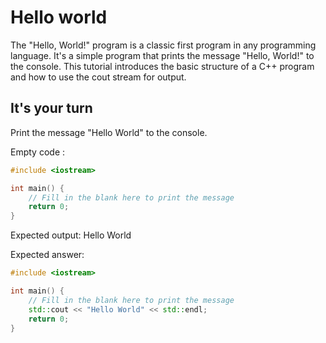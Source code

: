 # Hello world

The "Hello, World!" program is a classic first program in any programming language. It's a simple program that prints the message "Hello, World!" to the console. This tutorial introduces the basic structure of a C++ program and how to use the cout stream for output.

## It's your turn 

Print the message "Hello World" to the console.

Empty code : 
```cpp
#include <iostream>

int main() {
    // Fill in the blank here to print the message
    return 0;
}
```

Expected output:
Hello World

Expected answer: 
```cpp
#include <iostream>

int main() {
    // Fill in the blank here to print the message
    std::cout << "Hello World" << std::endl;
    return 0;
}
```
